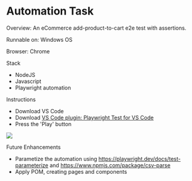 # Automation Task

Overview: An eCommerce add-product-to-cart e2e test with assertions.

Runnable on: Windows OS

Browser: Chrome

Stack
- NodeJS
- Javascript
- Playwright automation

Instructions
- Download VS Code
- Download [VS Code plugin: Playwright Test for VS Code](https://marketplace.visualstudio.com/items?itemName=ms-playwright.playwright)
- Press the 'Play' button
<img src="https://i.imgur.com/6YYdSYE.png">

Future Enhancements
- Parametize the automation using https://playwright.dev/docs/test-parameterize and https://www.npmjs.com/package/csv-parse
- Apply POM, creating pages and components
